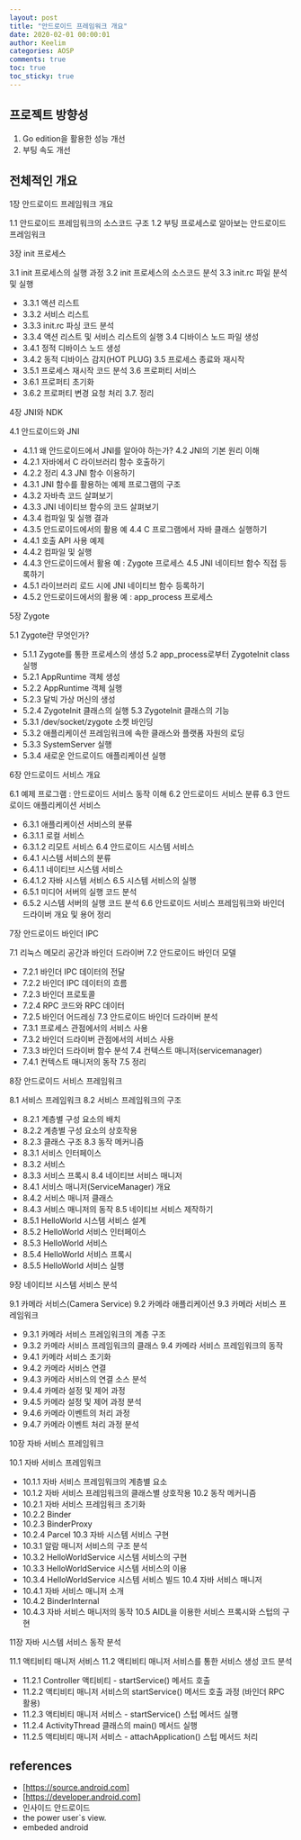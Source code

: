 ```yaml
---
layout: post
title: "안드로이드 프레임워크 개요"
date: 2020-02-01 00:00:01
author: Keelim
categories: AOSP
comments: true
toc: true
toc_sticky: true
---
```


## 프로젝트 방향성 
1. Go edition을 활용한 성능 개선
2. 부팅 속도 개선

## 전체적인 개요

1장 안드로이드 프레임워크 개요

1.1 안드로이드 프레임워크의 소스코드 구조
1.2 부팅 프로세스로 알아보는 안드로이드 프레임워크


3장 init 프로세스

3.1 init 프로세스의 실행 과정
3.2 init 프로세스의 소스코드 분석
3.3 init.rc 파일 분석 및 실행
- 3.3.1 액션 리스트
- 3.3.2 서비스 리스트
- 3.3.3 init.rc 파싱 코드 분석
- 3.3.4 액션 리스트 및 서비스 리스트의 실행
3.4 디바이스 노드 파일 생성
- 3.4.1 정적 디바이스 노드 생성
- 3.4.2 동적 디바이스 감지(HOT PLUG)
3.5 프로세스 종료와 재시작
- 3.5.1 프로세스 재시작 코드 분석
3.6 프로퍼티 서비스
- 3.6.1 프로퍼티 초기화
- 3.6.2 프로퍼티 변경 요청 처리
3.7. 정리

4장 JNI와 NDK

4.1 안드로이드와 JNI
- 4.1.1 왜 안드로이드에서 JNI를 알아야 하는가?
4.2 JNI의 기본 원리 이해
- 4.2.1 자바에서 C 라이브러리 함수 호출하기
- 4.2.2 정리
4.3 JNI 함수 이용하기
- 4.3.1 JNI 함수를 활용하는 예제 프로그램의 구조
- 4.3.2 자바측 코드 살펴보기
- 4.3.3 JNI 네이티브 함수의 코드 살펴보기
- 4.3.4 컴파일 및 실행 결과
- 4.3.5 안드로이드에서의 활용 예
4.4 C 프로그램에서 자바 클래스 실행하기
- 4.4.1 호출 API 사용 예제
- 4.4.2 컴파일 및 실행
- 4.4.3 안드로이드에서 활용 예 : Zygote 프로세스
4.5 JNI 네이티브 함수 직접 등록하기
- 4.5.1 라이브러리 로드 시에 JNI 네이티브 함수 등록하기
- 4.5.2 안드로이드에서의 활용 예 : app_process 프로세스

5장 Zygote

5.1 Zygote란 무엇인가?
- 5.1.1 Zygote를 통한 프로세스의 생성
5.2 app_process로부터 ZygoteInit class 실행
- 5.2.1 AppRuntime 객체 생성
- 5.2.2 AppRuntime 객체 실행
- 5.2.3 달빅 가상 머신의 생성
- 5.2.4 ZygoteInit 클래스의 실행
5.3 ZygoteInit 클래스의 기능
- 5.3.1 /dev/socket/zygote 소켓 바인딩
- 5.3.2 애플리케이션 프레임워크에 속한 클래스와 플랫폼 자원의 로딩
- 5.3.3 SystemServer 실행
- 5.3.4 새로운 안드로이드 애플리케이션 실행

6장 안드로이드 서비스 개요

6.1 예제 프로그램 : 안드로이드 서비스 동작 이해
6.2 안드로이드 서비스 분류
6.3 안드로이드 애플리케이션 서비스
- 6.3.1 애플리케이션 서비스의 분류
- 6.3.1.1 로컬 서비스
- 6.3.1.2 리모트 서비스
6.4 안드로이드 시스템 서비스
- 6.4.1 시스템 서비스의 분류
- 6.4.1.1 네이티브 시스템 서비스
- 6.4.1.2 자바 시스템 서비스
6.5 시스템 서비스의 실행
- 6.5.1 미디어 서버의 실행 코드 분석
- 6.5.2 시스템 서버의 실행 코드 분석
6.6 안드로이드 서비스 프레임워크와 바인더 드라이버 개요 및 용어 정리

7장 안드로이드 바인더 IPC

7.1 리눅스 메모리 공간과 바인더 드라이버
7.2 안드로이드 바인더 모델
- 7.2.1 바인더 IPC 데이터의 전달
- 7.2.2 바인더 IPC 데이터의 흐름
- 7.2.3 바인더 프로토콜
- 7.2.4 RPC 코드와 RPC 데이터
- 7.2.5 바인더 어드레싱
7.3 안드로이드 바인더 드라이버 분석
- 7.3.1 프로세스 관점에서의 서비스 사용
- 7.3.2 바인더 드라이버 관점에서의 서비스 사용
- 7.3.3 바인더 드라이버 함수 분석
7.4 컨텍스트 매니저(servicemanager)
- 7.4.1 컨텍스트 매니저의 동작
7.5 정리

8장 안드로이드 서비스 프레임워크

8.1 서비스 프레임워크
8.2 서비스 프레임워크의 구조
- 8.2.1 계층별 구성 요소의 배치
- 8.2.2 계층별 구성 요소의 상호작용
- 8.2.3 클래스 구조
8.3 동작 메커니즘
- 8.3.1 서비스 인터페이스
- 8.3.2 서비스
- 8.3.3 서비스 프록시
8.4 네이티브 서비스 매니저
- 8.4.1 서비스 매니저(ServiceManager) 개요
- 8.4.2 서비스 매니저 클래스
- 8.4.3 서비스 매니저의 동작
8.5 네이티브 서비스 제작하기
- 8.5.1 HelloWorld 시스템 서비스 설계
- 8.5.2 HelloWorld 서비스 인터페이스
- 8.5.3 HelloWorld 서비스
- 8.5.4 HelloWorld 서비스 프록시
- 8.5.5 HelloWorld 서비스 실행

9장 네이티브 시스템 서비스 분석

9.1 카메라 서비스(Camera Service)
9.2 카메라 애플리케이션
9.3 카메라 서비스 프레임워크
- 9.3.1 카메라 서비스 프레임워크의 계층 구조
- 9.3.2 카메라 서비스 프레임워크의 클래스
9.4 카메라 서비스 프레임워크의 동작
- 9.4.1 카메라 서비스 초기화
- 9.4.2 카메라 서비스 연결
- 9.4.3 카메라 서비스의 연결 소스 분석
- 9.4.4 카메라 설정 및 제어 과정
- 9.4.5 카메라 설정 및 제어 과정 분석
- 9.4.6 카메라 이벤트의 처리 과정
- 9.4.7 카메라 이벤트 처리 과정 분석

10장 자바 서비스 프레임워크

10.1 자바 서비스 프레임워크
- 10.1.1 자바 서비스 프레임워크의 계층별 요소
- 10.1.2 자바 서비스 프레임워크의 클래스별 상호작용
10.2 동작 메커니즘
- 10.2.1 자바 서비스 프레임워크 초기화
- 10.2.2 Binder
- 10.2.3 BinderProxy
- 10.2.4 Parcel
10.3 자바 시스템 서비스 구현
- 10.3.1 알람 매니저 서비스의 구조 분석
- 10.3.2 HelloWorldService 시스템 서비스의 구현
- 10.3.3 HelloWorldService 시스템 서비스의 이용
- 10.3.4 HelloWorldService 시스템 서비스 빌드
10.4 자바 서비스 매니저
- 10.4.1 자바 서비스 매니저 소개
- 10.4.2 BinderInternal
- 10.4.3 자바 서비스 매니저의 동작
10.5 AIDL을 이용한 서비스 프록시와 스텁의 구현

11장 자바 시스템 서비스 동작 분석

11.1 액티비티 매니저 서비스
11.2 액티비티 매니저 서비스를 통한 서비스 생성 코드 분석
- 11.2.1 Controller 액티비티 - startService() 메서드 호출
- 11.2.2 액티비티 매니저 서비스의 startService() 메서드 호출 과정 (바인더 RPC 활용)
- 11.2.3 액티비티 매니저 서비스 - startService() 스텁 메서드 실행
- 11.2.4 ActivityThread 클래스의 main() 메서드 실행
- 11.2.5 액티비티 매니저 서비스 - attachApplication() 스텁 메서드 처리

## references
- [https://source.android.com]
- [https://developer.android.com]
- 인사이드 안드로이드
- the power user`s view.
- embeded android